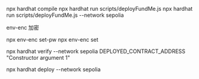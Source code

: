 npx hardhat compile
npx hardhat run scripts/deployFundMe.js
npx hardhat run scripts/deployFundMe.js --network sepolia

env-enc 加密

npx env-enc set-pw
npx env-enc set


npx hardhat verify --network sepolia DEPLOYED_CONTRACT_ADDRESS "Constructor argument 1"

npx hardhat deploy --network sepolia